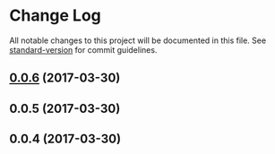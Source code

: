 # Change Log

All notable changes to this project will be documented in this file. See [standard-version](https://github.com/conventional-changelog/standard-version) for commit guidelines.

<a name="0.0.6"></a>
## [0.0.6](https://github.com/webark/ember-cli-styles-preprocessor/compare/v0.0.5...v0.0.6) (2017-03-30)



<a name="0.0.5"></a>
## 0.0.5 (2017-03-30)



<a name="0.0.4"></a>
## 0.0.4 (2017-03-30)
